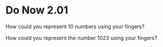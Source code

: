 # Do Now 2.01

How could you represent 10 numbers using your fingers?   
   
   
 How could you represent the number 1023 using your fingers?   
   
   


